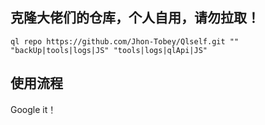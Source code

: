
## 克隆大佬们的仓库，个人自用，请勿拉取！ 

```
ql repo https://github.com/Jhon-Tobey/Qlself.git "" "backUp|tools|logs|JS" "tools|logs|qlApi|JS"

```

## 使用流程

Google it！


